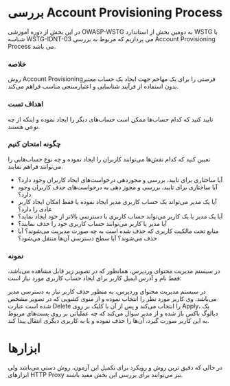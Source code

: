 # بررسی Account Provisioning Process

در این بخش از دوره آموزشی OWASP-WSTG به دومین بخش از استاندارد WSTG با شناسه WSTG-IDNT-03 می پردازیم که مربوط به بررسی Account Provisioning Process می باشد.

### خلاصه

روش Account Provisioningفرصتی را برای یک مهاجم جهت ایجاد یک حساب معتبر بدون استفاده از فرآیند شناسایی و اعتبارسنجی مناسب فراهم می‌کند.

### اهداف تست

تایید کنید که کدام حساب‌ها ممکن است حساب‌های دیگر را ایجاد نموده و اینکه از چه نوعی هستند.

### چگونه امتحان کنیم

تعیین کنید که کدام نقش‌ها می‌توانند کاربران را ایجاد نموده و چه نوع حساب‌هایی را می‌توانند فراهم نمایند.

* آیا ساختاری برای تایید، بررسی و مجوزدهی درخواست‌های ایجاد کاربران وجود دارد؟
* آیا ساختاری برای تایید، بررسی و مجوز دهی به درخواست‌های حذف کاربران وجود دارد؟
* آیا یک مدیر می‌تواند یک حساب کاربری مدیر ایجاد نموده یا فقط امکان ایجاد کاربر عادی را دارد؟
* آیا یک مدیر یا یک کاربر می‌تواند حساب کاربری با دسترسی بالاتر از خود ایجاد نماید؟
* آیا مدیر یا کاربر می‌توانند حساب کاربری خود را حذف نمایند؟
* منابع تحت مالکیت کاربری که حذف شده است به چه صورت مدیریت می‌شوند؟ آیا حذف می‌شوند؟ آیا سطح دسترسی آن‌ها منتقل می‌شود؟

### نمونه

در سیستم مدیریت محتوای وردپرس، همانطور که در تصویر زیر قابل مشاهده می‌باشد، فقط نام و آدرس ایمیل کاربر برای ایجاد حساب کاربری مورد نیاز است:

در سیستم مدیریت محتوای وردپرس، به منظور حذف کاربر نیاز به دسترسی مدیر می‌باشد. وی کاربر مورد نظر را انتخاب نموده و از منوی کشویی که در تصویر مشخص شده است عبارت Delete را انتخاب می‌کند و پس از آن با کلیک بر روی Apply، یک دیالوگ باکس باز شده و از مدیر سوال می‌کند که چه عملیاتی بر روی پست‌های مربوط به این کاربر صورت گیرد، آن‌ها را حذف نموده و یا به کاربری دیگری انتقال پیدا کند.
# ابزارها

در حالی که دقیق ترین روش و رویکرد برای تکمیل این آزمون، روش دستی می‌باشد ولی ابزارهای HTTP Proxy نیز می‌توانند برای بررسی این بخش مفید باشند.


